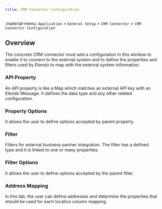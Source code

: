 ```yaml
---
title: CRM Connector Configuration
---
```


:material-menu: `Application` > `General Setup` > `CRM Connector` > `CRM Connector Configuration`

## Overview

The concrete CRM connector must add a configuration in this window to enable it to connect to the external system and to define the properties and filters used by Etendo to map with the external system information.

### API Property

An API property is like a Map which matches an external API key with an Etendo Message. It defines the data type and any other related configuration.

### Property Options

It allows the user to define options accepted by parent property.

### Filter

Filters for external business partner integration. The filter has a defined type and it is linked to one or many properties.

### Filter Options

It allows the user to define options accepted by the parent filter.

### Address Mapping

In this tab, the user can define addresses and determine the properties that should be used for each location column mapping.